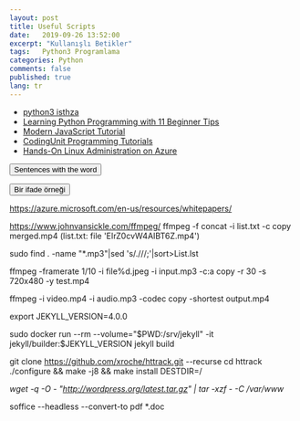```yaml
---
layout: post
title: Useful Scripts
date:   2019-09-26 13:52:00
excerpt: "Kullanışlı Betikler"
tags:   Python3 Programlama 
categories: Python
comments: false
published: true
lang: tr
---
```



*  [python3 isthza](https://vdemir.github.io/viewer/web/viewer.html?file=https://vdemir.github.io/assets/istihza/python3.pdf)
*  [Learning Python Programming with 11 Beginner Tips](https://vdemir.github.io/viewer/web/viewer.html?file=https://vdemir.github.io/assets/pythn/Learning-Tips.pdf)
*  [Modern JavaScript Tutorial](https://javascript.info)
*  [CodingUnit Programming Tutorials](https://www.codingunit.com/)
*  [Hands-On Linux Administration on Azure](https://www.codingunit.com/)


<div class="teaser clearfix"></div>

<script>
function myFunction2() {
    if (document.getElementById('id02').style.display === 'none') {
        document.getElementById('id02').style.display='block';
    } else {
        document.getElementById('id02').style.display='none';
    }
}
</script>

<button  onclick="myFunction2()">Sentences with the word</button> 

<div id="id02" style="display:none">

 {% highlight text  linenos=table %}
An expression could invoke recursive functions or entire subprograms, for example.
{% endhighlight %}
</div>


<script>
function myFunction() {
    if (document.getElementById('id0').style.display === 'none') {
        document.getElementById('id0').style.display='block';
    } else {
        document.getElementById('id0').style.display='none';
    }
}
</script>
<div class="teaser clearfix"></div>

<button  onclick="myFunction()">Bir ifade örneği</button> 

<div id="id0" style="display:none">

 {% highlight text  linenos=table %}
Bir ifade, örneğin özyinelemeli işlevleri veya tüm alt programlarını çağırabilir.
{% endhighlight %}
</div>



https://azure.microsoft.com/en-us/resources/whitepapers/

  https://www.johnvansickle.com/ffmpeg/
ffmpeg -f concat -i list.txt -c copy merged.mp4 (list.txt: file 'EIrZ0cvW4AIBT6Z.mp4')


  
sudo find . -name "*.mp3"|sed 's/\.\///;'|sort>List.lst

ffmpeg -framerate 1/10 -i file%d.jpeg -i input.mp3  -c:a copy  -r 30 -s 720x480 -y test.mp4

ffmpeg -i video.mp4 -i audio.mp3 -codec copy -shortest output.mp4

export JEKYLL_VERSION=4.0.0

sudo docker run --rm   --volume="$PWD:/srv/jekyll"   -it jekyll/builder:$JEKYLL_VERSION   jekyll build


git clone https://github.com/xroche/httrack.git --recurse
cd httrack
./configure && make -j8 && make install DESTDIR=/

*wget -q -O - "http://wordpress.org/latest.tar.gz" | tar -xzf - -C /var/www*

soffice --headless --convert-to pdf *.doc
